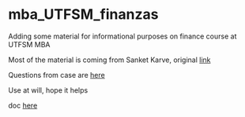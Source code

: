 # mba_UTFSM_finanzas
Adding some material for informational purposes on finance course at UTFSM MBA

Most of the material is coming from Sanket Karve, original [link](https://towardsdatascience.com/var-calculation-using-monte-carlo-simulations-40b2bb417a67) 

Questions from case are [here](https://github.com/cderamond/mba_UTFSM_finanzas/blob/2003e5a4abb10e6d4cee6a2dc046f8894eb8a323/Caso%20Final.pdf) 

Use at will, hope it helps

doc [here](https://github.com/cderamond/mba_UTFSM_finanzas/blob/cc0d36d4f31aad01adf06e0c1af66575c78a386c/muestraVar_mba.ipynb)
